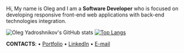 Hi, My name is Oleg and I am a **Software Developer** who is focused on developing responsive front-end web applications with back-end technologies integration.

![Oleg Yadroshnikov's GitHub stats](https://github-readme-stats.vercel.app/api?username=V1Rotate&hide=issues,contribs,prs&show_icons=true&theme=synthwave&count_private=true)
[![Top Langs](https://github-readme-stats.vercel.app/api/top-langs/?username=V1Rotate&langs_count=8&layout=compact&theme=synthwave)](https://github.com/V1Rotate/github-readme-stats)



**CONTACTS**: • [Portfolio](https://olegyadroshnikov.com/) • [LinkedIn](https://www.linkedin.com/in/yadroshnikov/) • [E-mail](contact@olegyadroshnikov.com)
